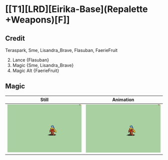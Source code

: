 # [\[T1\]\[LRD\]\[Eirika-Base\]\(Repalette +Weapons\)\[F\]]

## Credit

Teraspark, Sme, Lisandra_Brave, Flasuban, FaerieFruit

2. Lance {Flasuban}
6. Magic {Sme, Lisandra_Brave}
6. Magic Alt {FaerieFruit}
	
## Magic

| Still | Animation |
| :---: | :-------: |
| ![Magic still](./Magic_000.png) | ![Magic animation](./Magic.gif) |
